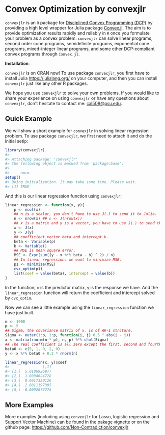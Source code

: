 Convex Optimization by convexjlr
================

<!-- README.md is generated from README.Rmd. Please edit that file -->
`convexjlr` is an `R` package for [Disciplined Convex Programming (DCP)](http://dcp.stanford.edu/) by providing a high level wrapper for Julia package [Convex.jl](https://github.com/JuliaOpt/Convex.jl). The aim is to provide optimization results rapidly and reliably in `R` once you formulate your problem as a convex problem. `convexjlr` can solve linear programs, second order cone programs, semidefinite programs, exponential cone programs, mixed-integer linear programs, and some other DCP-compliant convex programs through `Convex.jl`.

**Installation**:

`convexjlr` is on CRAN now! To use package `convexjlr`, you first have to install Julia <https://julialang.org/> on your computer, and then you can install `convexjlr` just like any other R packages.

We hope you use `convexjlr` to solve your own problems. If you would like to share your experience on using `convexjlr` or have any questions about `convexjlr`, don't hesitate to contact me: <cxl508@psu.edu>.

Quick Example
-------------

We will show a short example for `convexjlr` in solving linear regression problem. To use package `convexjlr`, we first need to attach it and do the initial setip:

``` r
library(convexjlr)
#> 
#> Attaching package: 'convexjlr'
#> The following object is masked from 'package:base':
#> 
#>     norm
setup()
#> Doing initialization. It may take some time. Please wait.
#> [1] TRUE
```

And this is our linear regression function using `convexjlr`:

``` r
linear_regression <- function(x, y){
    p <- ncol(x)
    ## n is a scalar, you don't have to use J(.) to send it to Julia.
    n <- nrow(x) ## n <- J(nrow(x))
    ## x is a matrix and y is a vector, you have to use J(.) to send them to Julia.
    x <- J(x)
    y <- J(y)
    ## coefficient vector beta and intercept b.
    beta <- Variable(p)
    b <- Variable()
    ## MSE is mean square error.
    MSE <- Expr(sum((y - x %*% beta - b) ^ 2) / n)
    ## In linear regression, we want to minimize MSE.
    p1 <- minimize(MSE)
    cvx_optim(p1)
    list(coef = value(beta), intercept = value(b))
}
```

In the function, `x` is the predictor matrix, `y` is the response we have. And the `linear_regression` function will return the coefficient and intercept solved by `cvx_optim`.

Now we can see a little example using the `linear_regression` function we have just built.

``` r
n <- 1000
p <- 5
## Sigma, the covariance matrix of x, is of AR-1 strcture.
Sigma <- outer(1:p, 1:p, function(i, j) 0.5 ^ abs(i - j))
x <- matrix(rnorm(n * p), n, p) %*% chol(Sigma)
## The real coefficient is all zero except the first, second and fourth elements.
beta0 <- c(5, 1, 0, 2, 0)
y <- x %*% beta0 + 0.2 * rnorm(n)

linear_regression(x, y)$coef
#>               [,1]
#> [1,]  5.0106926977
#> [2,]  1.0004624728
#> [3,]  0.0017320126
#> [4,]  2.0011197395
#> [5,] -0.0002073275
```

More Examples
-------------

More examples (including using `convexjlr` for Lasso, logistic regression and Support Vector Machine) can be found in the pakage vignette or on the github page: <https://github.com/Non-Contradiction/convexjlr>
